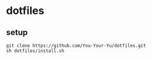 # dotfiles
## setup
```
git clone https://github.com/You-Your-Yu/dotfiles.git
sh dotfiles/install.sh
```
